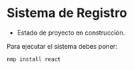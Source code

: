 <h1>Sistema de Registro</h1>

- Estado de proyecto en construcción.
  
Para ejecutar el sistema debes poner:

````nmp install react````

